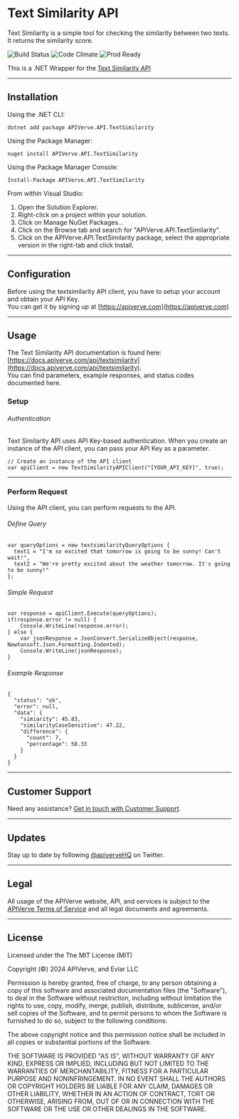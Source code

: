 Text Similarity API
============

Text Similarity is a simple tool for checking the similarity between two texts. It returns the similarity score.

![Build Status](https://img.shields.io/badge/build-passing-green)
![Code Climate](https://img.shields.io/badge/maintainability-B-purple)
![Prod Ready](https://img.shields.io/badge/production-ready-blue)

This is a .NET Wrapper for the [Text Similarity API](https://apiverve.com/marketplace/api/textsimilarity)

---

## Installation

Using the .NET CLI:
```
dotnet add package APIVerve.API.TextSimilarity
```

Using the Package Manager:
```
nuget install APIVerve.API.TextSimilarity
```

Using the Package Manager Console:
```
Install-Package APIVerve.API.TextSimilarity
```

From within Visual Studio:

1. Open the Solution Explorer.
2. Right-click on a project within your solution.
3. Click on Manage NuGet Packages...
4. Click on the Browse tab and search for "APIVerve.API.TextSimilarity".
5. Click on the APIVerve.API.TextSimilarity package, select the appropriate version in the right-tab and click Install.


---

## Configuration

Before using the textsimilarity API client, you have to setup your account and obtain your API Key.  
You can get it by signing up at [https://apiverve.com](https://apiverve.com)

---

## Usage

The Text Similarity API documentation is found here: [https://docs.apiverve.com/api/textsimilarity](https://docs.apiverve.com/api/textsimilarity).  
You can find parameters, example responses, and status codes documented here.

### Setup

###### Authentication
Text Similarity API uses API Key-based authentication. When you create an instance of the API client, you can pass your API Key as a parameter.

```
// Create an instance of the API client
var apiClient = new TextSimilarityAPIClient("[YOUR_API_KEY]", true);
```

---


### Perform Request
Using the API client, you can perform requests to the API.

###### Define Query

```
var queryOptions = new textsimilarityQueryOptions {
  text1 = "I'm so excited that tomorrow is going to be sunny! Can't wait!",
  text2 = "We're pretty excited about the weather tomorrow. It's going to be sunny!"
};
```

###### Simple Request

```
var response = apiClient.Execute(queryOptions);
if(response.error != null) {
	Console.WriteLine(response.error);
} else {
    var jsonResponse = JsonConvert.SerializeObject(response, Newtonsoft.Json.Formatting.Indented);
    Console.WriteLine(jsonResponse);
}
```

###### Example Response

```
{
  "status": "ok",
  "error": null,
  "data": {
    "simiarity": 45.83,
    "similarityCaseSensitive": 47.22,
    "difference": {
      "count": 7,
      "percentage": 58.33
    }
  }
}
```

---

## Customer Support

Need any assistance? [Get in touch with Customer Support](https://apiverve.com/contact).

---

## Updates
Stay up to date by following [@apiverveHQ](https://twitter.com/apiverveHQ) on Twitter.

---

## Legal

All usage of the APIVerve website, API, and services is subject to the [APIVerve Terms of Service](https://apiverve.com/terms) and all legal documents and agreements.

---

## License
Licensed under the The MIT License (MIT)

Copyright (&copy;) 2024 APIVerve, and Evlar LLC

Permission is hereby granted, free of charge, to any person obtaining a copy of this software and associated documentation files (the "Software"), to deal in the Software without restriction, including without limitation the rights to use, copy, modify, merge, publish, distribute, sublicense, and/or sell copies of the Software, and to permit persons to whom the Software is furnished to do so, subject to the following conditions:

The above copyright notice and this permission notice shall be included in all copies or substantial portions of the Software.

THE SOFTWARE IS PROVIDED "AS IS", WITHOUT WARRANTY OF ANY KIND, EXPRESS OR IMPLIED, INCLUDING BUT NOT LIMITED TO THE WARRANTIES OF MERCHANTABILITY, FITNESS FOR A PARTICULAR PURPOSE AND NONINFRINGEMENT. IN NO EVENT SHALL THE AUTHORS OR COPYRIGHT HOLDERS BE LIABLE FOR ANY CLAIM, DAMAGES OR OTHER LIABILITY, WHETHER IN AN ACTION OF CONTRACT, TORT OR OTHERWISE, ARISING FROM, OUT OF OR IN CONNECTION WITH THE SOFTWARE OR THE USE OR OTHER DEALINGS IN THE SOFTWARE.